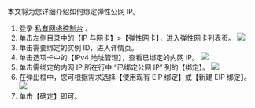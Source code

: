 本文将为您详细介绍如何绑定弹性公网 IP。
1. 登录 [私有网络控制台](https://console.cloud.tencent.com/vpc) 。
2. 单击左侧目录中的【IP 与网卡】>【弹性网卡】，进入弹性网卡列表页。
![](https://main.qcloudimg.com/raw/4075af8d7e9655ab5306e5152e1a79ce.png)
3. 单击需要绑定的实例 ID，进入详情页。
4. 单击选项卡中的【IPv4 地址管理】，查看已绑定的内网 IP。
![](https://main.qcloudimg.com/raw/1d8d58f32acd8f0ff2e947fd6146afab.png)
5. 单击需绑定的内网 IP 所在行中 “已绑定公网 IP” 列的【绑定】。
 ![](https://main.qcloudimg.com/raw/6b4644129b6a1586360bc7400c921425.png)
6. 在弹出框中，您可根据需求选择【使用现有 EIP 绑定】或【新建 EIP 绑定】。
![](https://main.qcloudimg.com/raw/84e11652ade84ab7ebecf13f74f38699.png)
7. 单击【确定】即可。
